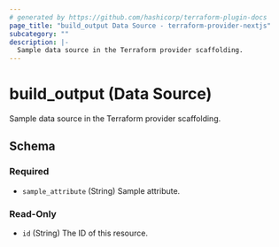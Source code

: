 ```yaml
---
# generated by https://github.com/hashicorp/terraform-plugin-docs
page_title: "build_output Data Source - terraform-provider-nextjs"
subcategory: ""
description: |-
  Sample data source in the Terraform provider scaffolding.
---
```


# build_output (Data Source)

Sample data source in the Terraform provider scaffolding.



<!-- schema generated by tfplugindocs -->
## Schema

### Required

- `sample_attribute` (String) Sample attribute.

### Read-Only

- `id` (String) The ID of this resource.


